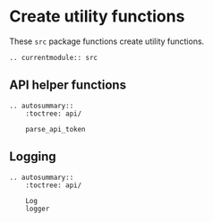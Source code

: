 # Create utility functions

These `src` package functions create utility functions.

<!-- Functions should be referenced in the `src.__init__.py` -->
```{eval-rst}
.. currentmodule:: src
```

## API helper functions

```{eval-rst}
.. autosummary::
    :toctree: api/

    parse_api_token

```

## Logging

```{eval-rst}
.. autosummary::
    :toctree: api/

    Log
    logger

```
